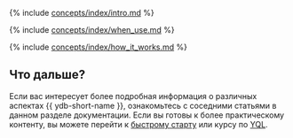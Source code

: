{% include [concepts/index/intro.md](_includes/index/intro.md) %}

{% include [concepts/index/when_use.md](_includes/index/when_use.md) %}

{% include [concepts/index/how_it_works.md](_includes/index/how_it_works.md) %}

## Что дальше?

Если вас интересует более подробная информация о различных аспектах {{ ydb-short-name }}, ознакомьтесь с соседними статьями в данном разделе документации. Если вы готовы к более практическому контенту, вы можете перейти к [быстрому старту](../quickstart.md) или курсу по [YQL](../dev/yql-tutorial/index.md).